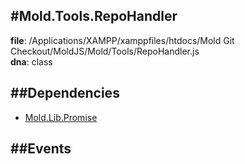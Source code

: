 
#Mold.Tools.RepoHandler
---------------------------------------

__file__: /Applications/XAMPP/xamppfiles/htdocs/Mold Git Checkout/MoldJS/Mold/Tools/RepoHandler.js  
__dna__: class  


	






##Dependencies
--------------

* [Mold.Lib.Promise](../../Mold/Lib/Promise.md) 


##Events
--------------






 

 


 



		
